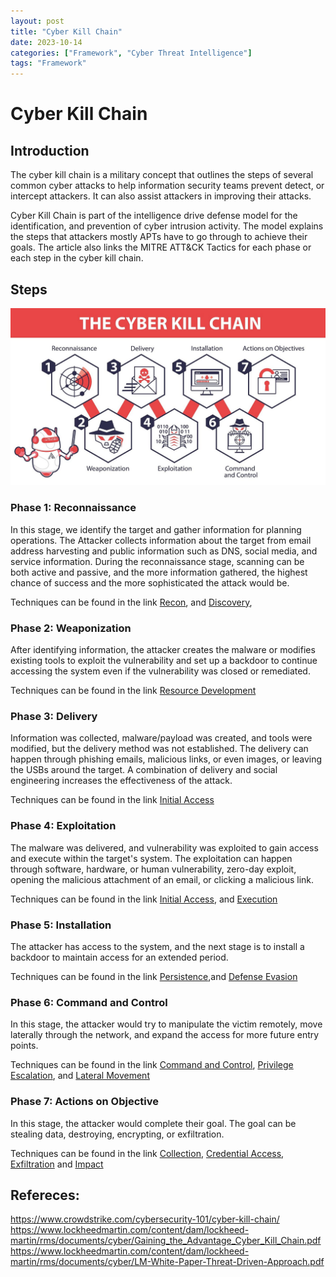 ```yaml
---
layout: post
title: "Cyber Kill Chain"
date: 2023-10-14 
categories: ["Framework", "Cyber Threat Intelligence"]
tags: "Framework"
---
```


# Cyber Kill Chain

## Introduction
The cyber kill chain is a military concept that outlines the steps of several common cyber attacks to help information security teams prevent detect,  or intercept attackers. It can also assist attackers in improving their attacks.

 Cyber Kill Chain is part of the intelligence drive defense model for the identification, and prevention of cyber intrusion activity. The model explains the steps that attackers mostly APTs have to go through to achieve their goals. The article also links the MITRE ATT&CK Tactics for each phase or each step in the cyber kill chain. 
## Steps 

![cyberkillchain](/images/Frameworks/cyberkillchain.jpg)


### Phase 1: Reconnaissance
In this stage, we identify the target and gather information for planning operations. The Attacker collects information about the target from email address harvesting and public information such as DNS, social media, and service information. During the reconnaissance stage, scanning can be both active and passive, and the more information gathered, the highest chance of success and the more sophisticated the attack would be. 

Techniques can be found in the link [Recon](https://attack.mitre.org/tactics/TA0043/), and [Discovery](https://attack.mitre.org/tactics/TA0007/), 

### Phase 2: Weaponization
After identifying information, the attacker creates the malware or modifies existing tools to exploit the vulnerability and set up a backdoor to continue accessing the system even if the vulnerability was closed or remediated. 

Techniques can be found in the link [Resource Development](https://attack.mitre.org/tactics/TA0042/)

### Phase 3: Delivery
Information was collected, malware/payload was created, and tools were modified, but the delivery method was not established. The delivery can happen through phishing emails, malicious links, or even images, or leaving the USBs around the target. A combination of delivery and social engineering increases the effectiveness of the attack. 

Techniques can be found in the link [Initial Access](https://attack.mitre.org/tactics/TA0001/)

### Phase 4: Exploitation
The malware was delivered, and vulnerability was exploited to gain access and execute within the target's system. The exploitation can happen through software, hardware, or human vulnerability, zero-day exploit, opening the malicious attachment of an email, or clicking a malicious link. 

Techniques can be found in the link [Initial Access](https://attack.mitre.org/tactics/TA0001/), and [Execution](https://attack.mitre.org/tactics/TA0002/)

### Phase 5: Installation
The attacker has access to the system, and the next stage is to install a backdoor to maintain access for an extended period. 

Techniques can be found in the link [Persistence](https://attack.mitre.org/tactics/TA0003/),and [Defense Evasion](https://attack.mitre.org/tactics/TA0005/)

### Phase 6: Command and Control
In this stage, the attacker would try to manipulate the victim remotely, move laterally through the network, and expand the access for more future entry points.

Techniques can be found in the link [Command and Control](https://attack.mitre.org/tactics/TA0011/), [Privilege Escalation](https://attack.mitre.org/tactics/TA0004/), and [Lateral Movement](https://attack.mitre.org/tactics/TA0008/)

### Phase 7: Actions on Objective
In this stage, the attacker would complete their goal. The goal can be stealing data, destroying, encrypting, or exfiltration.

Techniques can be found in the link [Collection](https://attack.mitre.org/tactics/TA0009/), [Credential Access](https://attack.mitre.org/tactics/TA0006/), [Exfiltration](https://attack.mitre.org/tactics/TA0010/) and [Impact](https://attack.mitre.org/tactics/TA0040/)


## Refereces: 
https://www.crowdstrike.com/cybersecurity-101/cyber-kill-chain/
https://www.lockheedmartin.com/content/dam/lockheed-martin/rms/documents/cyber/Gaining_the_Advantage_Cyber_Kill_Chain.pdf
https://www.lockheedmartin.com/content/dam/lockheed-martin/rms/documents/cyber/LM-White-Paper-Threat-Driven-Approach.pdf
